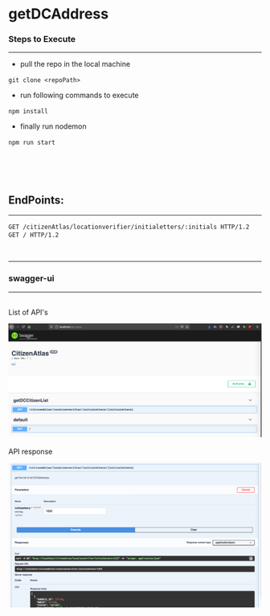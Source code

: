 # getDCAddress

### Steps to Execute
---
* pull the repo in the local machine

`git clone <repoPath>`
* run following commands to execute

 `npm install`
* finally run nodemon

`npm run start`

</br>
</br></br>

## EndPoints:
---
``` HTTP
GET /citizenAtlas/locationverifier/initialetters/:initials HTTP/1.2
GET / HTTP/1.2
```

</br>

---
### swagger-ui 
---
</br>
List of API's </br>

![](./img/Screenshot1.png)
</br></br>
API response </br>

![api_description](./img/Screenshot3.png)
